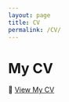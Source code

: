 ```yaml
---
layout: page
title: CV
permalink: /CV/
---
```


# My CV

📄 [View My CV](https://kalanicook.github.io/kalani_cook_cv/)

